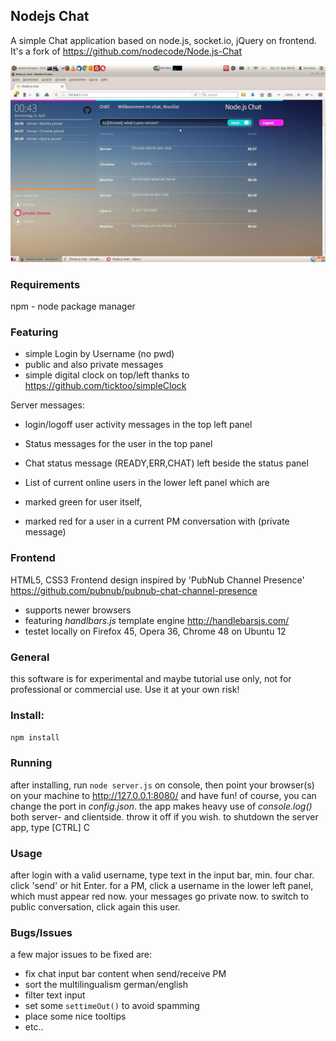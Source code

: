 
## Nodejs Chat
A simple Chat application based on node.js, socket.io, jQuery on frontend. 
It's a fork of https://github.com/nodecode/Node.js-Chat

![screenshot](screenshot/screen.jpg "Nodejs chat")

### Requirements
npm - node package manager

### Featuring
 - simple Login by Username (no pwd)
 - public and also private messages
 - simple digital clock on top/left thanks to https://github.com/ticktoo/simpleClock

Server messages:
 - login/logoff user activity messages in the top left panel
 - Status messages for the user in the top panel 
 - Chat status message (READY,ERR,CHAT) left beside the status panel 

 - List of current online users in the lower left panel which are
 - marked green for user itself,
 - marked red for a user in a current PM conversation with (private message)

### Frontend  
HTML5, CSS3 Frontend design inspired by 'PubNub Channel Presence' 
https://github.com/pubnub/pubnub-chat-channel-presence
 - supports newer browsers
 - featuring *handlbars.js* template engine http://handlebarsjs.com/
 - testet locally on Firefox 45, Opera 36, Chrome 48 on Ubuntu 12

### General
this software is for experimental and maybe tutorial use only, not for professional or commercial use. Use it at your own risk! 

### Install:
`npm install`

### Running
after installing, run `node server.js` on console, then point your browser(s) on your machine to 
http://127.0.0.1:8080/ and have fun! of course, you can change the port in *config.json*.
the app makes heavy use of *console.log()* both server- and clientside. throw it off if you wish. to shutdown the server app, type [CTRL] C

### Usage
after login with a valid username, type text in the input bar, min. four char. click 'send' or hit Enter. for a PM, click a username in the lower left panel, which must appear red now. your messages go private now. to switch to public conversation, click again this user.

### Bugs/Issues
a few major issues to be fixed are:
 - fix chat input bar content when send/receive PM 
 - sort the	multilingualism german/english
 - filter text input
 - set some `settimeOut()` to avoid spamming
 - place some nice tooltips
 - etc..

